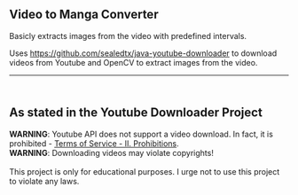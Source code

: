 ## Video to Manga Converter

Basicly extracts images from the video with predefined intervals.

Uses https://github.com/sealedtx/java-youtube-downloader to download videos from Youtube and OpenCV to extract images from the video.

-------------------- 
<br>As stated in the Youtube Downloader Project
--------------------
**WARNING**: Youtube API does not support a video download. In fact, it is prohibited - [Terms of Service - II. Prohibitions](https://developers.google.com/youtube/terms/api-services-terms-of-service).
<br>**WARNING**: Downloading videos may violate copyrights!
<br><br>This project is only for educational purposes. I urge not to use this project to violate any laws.
